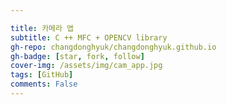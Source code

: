 ```yaml
---

title: 카메라 앱
subtitle: C ++ MFC + OPENCV library
gh-repo: changdonghyuk/changdonghyuk.github.io
gh-badge: [star, fork, follow]
cover-img: /assets/img/cam_app.jpg
tags: [GitHub]
comments: False
---
```

